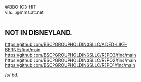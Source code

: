 @BBO-IC3-HIT
<br>
via.: *.*@mms.att.net<br>
<br>
## NOT IN DISNEYLAND.
https://github.com/BSCPGROUPHOLDINGSLLC/AIDED-LIKE-BERNIE/find/main<br>
https://github.com/BSCPGROUPHOLDINGSLLC/REPO3/find/main<br>
https://github.com/BSCPGROUPHOLDINGSLLC/REPO2/find/main<br>
https://github.com/BSCPGROUPHOLDINGSLLC/REPO1/find/main<br>

/s/ bd.
